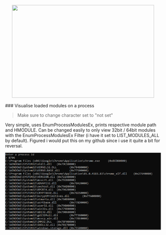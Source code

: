 <p align="center">
  <img width="460" height="300" src="https://i.imgur.com/2WTEXEW.png">
</p>
### Visualise loaded modules on a process  

> Make sure to change character set to "not set"  

Very simple, uses EnumProcessModulesEx, prints respective module path and HMODULE. Can be changed easily to only view 32bit / 64bit modules with the EnumProcessModulesEx Filter (i have it set to LIST_MODULES_ALL by default). Figured i would put this on my github since i use it quite a bit for reversal.  

![Example](/images/example.png)
